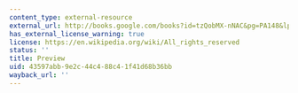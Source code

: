 ```yaml
---
content_type: external-resource
external_url: http://books.google.com/books?id=tzQobMX-nNAC&pg=PA148&lpg=PA148&dq=Kto-Kogo:+A+Cross+Country+Study+of+the+Origins+and+Targets+of+Terrorism&source=bl&ots=wEi05qqZoj&sig=T8iQ6A0-KAabMVcKsinzrE8O7aw
has_external_license_warning: true
license: https://en.wikipedia.org/wiki/All_rights_reserved
status: ''
title: Preview
uid: 43597abb-9e2c-44c4-88c4-1f41d68b36bb
wayback_url: ''
---
```

